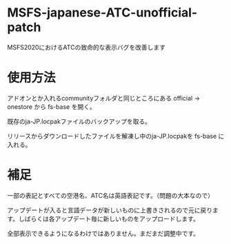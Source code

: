 # MSFS-japanese-ATC-unofficial-patch
MSFS2020におけるATCの致命的な表示バグを改善します
# 使用方法
アドオンとか入れるcommunityフォルダと同じところにある official → onestore から fs-base を開く。

既存のja-JP.locpakファイルのバックアップを取る。

リリースからダウンロードしたファイルを解凍し中のja-JP.locpakを fs-base に入れる。
# 補足
一部の表記とすべての空港名、ATC名は英語表記です。（問題の大本なので）

アップデートが入ると言語データが新しいものに上書きされるので元に戻ります。しばらくは各アップデート毎に新しいものをアップロードします。

全部表示できるようになるわけではありません。まだまだ調整中です。
